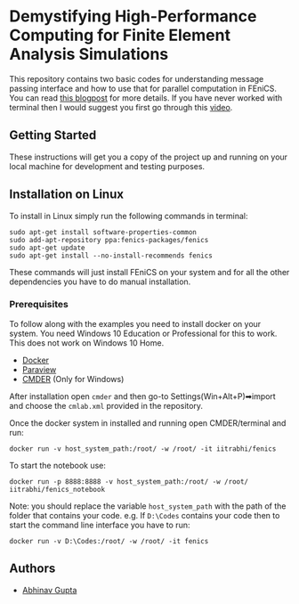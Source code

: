 # Demystifying High-Performance Computing for Finite Element Analysis Simulations

This repository contains two basic codes for understanding message passing interface and how to use that for parallel computation in FEniCS. You can read [this blogpost](https://abhigupta.io/2023/04/20/hpc-for-fea.html) for more details. If you have never worked with terminal then I would suggest you first go through this [video](https://www.youtube.com/watch?v=5XgBd6rjuDQ).

## Getting Started

These instructions will get you a copy of the project up and running on your local machine for development and testing purposes. 

## Installation on Linux

To install in Linux simply run the following commands in terminal:

```
sudo apt-get install software-properties-common
sudo add-apt-repository ppa:fenics-packages/fenics
sudo apt-get update
sudo apt-get install --no-install-recommends fenics
```

These commands will just install FEniCS on your system and for all the other dependencies you have to do manual installation.

### Prerequisites

To follow along with the examples you need to install docker on your system. You need Windows 10 Education or Professional for this to work. This does not work on Windows 10 Home.

* [Docker](https://www.docker.com/products/docker-desktop)
* [Paraview](https://www.paraview.org/download/)
* [CMDER](https://cmder.net/) (Only for Windows)

After installation open `cmder` and then go-to Settings(Win+Alt+P)➡import and choose the `cmlab.xml` provided in the repository.

Once the docker system in installed and running open CMDER/terminal and run:

```
docker run -v host_system_path:/root/ -w /root/ -it iitrabhi/fenics
```

To start the notebook use:

```
docker run -p 8888:8888 -v host_system_path:/root/ -w /root/ iitrabhi/fenics_notebook
```

Note: you should replace the variable `host_system_path` with the path of the folder that contains your code. e.g. If  `D:\Codes` contains your code then to start the command line interface you have to run:

```
docker run -v D:\Codes:/root/ -w /root/ -it fenics
```

## Authors

* [Abhinav Gupta](https://abhigupta.io/)
